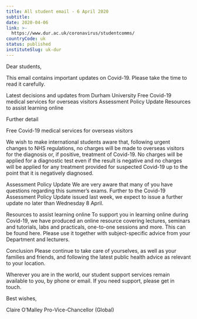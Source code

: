 ```yaml
---
title: All student email - 6 April 2020
subtitle: 
date: 2020-04-06
link: >-
  https://www.dur.ac.uk/coronavirus/studentcomms/
countryCode: uk
status: published
instituteSlug: uk-dur
---
```

Dear students,

This email contains important updates on Covid-19. Please take the time to read it carefully.

Latest decisions and updates from Durham University
Free Covid-19 medical services for overseas visitors
Assessment Policy Update
Resources to assist learning online

Further detail

Free Covid-19 medical services for overseas visitors

We wish to make international students aware that, following urgent changes to NHS
regulations, no charges will be made to overseas visitors for the diagnosis or, if positive, treatment of Covid-19. No charges will be applied for a diagnostic test even if the result is negative and no charges will be applied for any treatment provided for suspected Covid-19 up to the point that it is negatively diagnosed.

Assessment Policy Update
We are very aware that many of you have questions regarding this summer’s exams. Further to the Covid-19 Assessment Policy Update issued last week, we expect to issue a further update no later than Wednesday 8 April.

Resources to assist learning online
To support you in learning online during Covid-19, we have produced an online resource covering lectures, seminars and tutorials, labs and practicals, one-to-one sessions and more. This can be found here. Please use it together with subject-specific advice from your Department and lecturers.

Conclusion
Please continue to take care of yourselves, as well as your families and friends, and following the latest public health advice as relevant to your location.

Wherever you are in the world, our student support services remain available to you, by phone or email. If you need support, please get in touch.

Best wishes,

Claire O’Malley
Pro-Vice-Chancellor (Global)